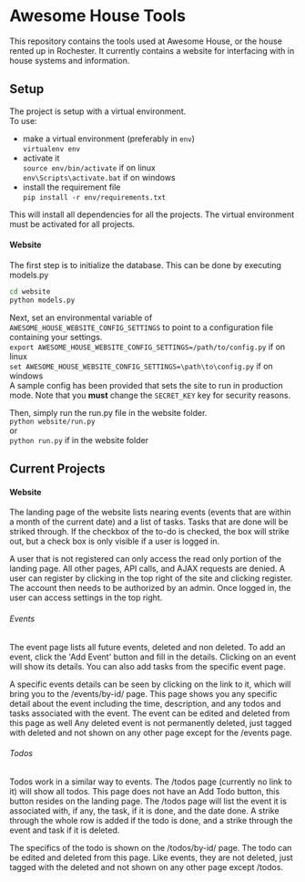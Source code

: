 Awesome House Tools
===================
This repository contains the tools used at Awesome House, or the house rented up in Rochester.
It currently contains a website for interfacing with in house systems and information.

Setup
-------
The project is setup with a virtual environment.  
To use:
* make a virtual environment (preferably in `env`)  
`virtualenv env`
* activate it  
`source env/bin/activate` if on linux  
`env\Scripts\activate.bat` if on windows
* install the requirement file  
`pip install -r env/requirements.txt`

This will install all dependencies for all the projects. The virtual environment must be activated for all projects.

#### Website
The first step is to initialize the database. This can be done by executing models.py  
```bash
cd website
python models.py
```

Next, set an environmental variable of `AWESOME_HOUSE_WEBSITE_CONFIG_SETTINGS` to point to a configuration file containing your settings.  
`export AWESOME_HOUSE_WEBSITE_CONFIG_SETTINGS=/path/to/config.py` if on linux  
`set AWESOME_HOUSE_WEBSITE_CONFIG_SETTINGS=\path\to\config.py` if on windows  
A sample config has been provided that sets the site to run in production mode.
Note that you **must** change the `SECRET_KEY` key for security reasons.

Then, simply run the run.py file in the website folder.  
`python website/run.py`  
or  
`python run.py` if in the website folder

Current Projects
----------
#### Website
The landing page of the website lists nearing events 
(events that are within a month of the current date) and a list of tasks.
Tasks that are done will be striked through.
If the checkbox of the to-do is checked, the box will strike out, 
but a check box is only visible if a user is logged in.

A user that is not registered can only access the read only portion of the landing page.
All other pages, API calls, and AJAX requests are denied.
A user can register by clicking in the top right of the site and clicking register.
The account then needs to be authorized by an admin.
Once logged in, the user can access settings in the top right.

###### Events
The event page lists all future events, deleted and non deleted.
To add an event, click the 'Add Event' button and fill in the details.
Clicking on an event will show its details.
You can also add tasks from the specific event page.

A specific events details can be seen by clicking on the link to it,
which will bring you to the /events/by-id/ page.
This page shows you any specific detail about the event including the time,
description, and any todos and tasks associated with the event.
The event can be edited and deleted from this page as well
Any deleted event is not permanently deleted,
just tagged with deleted and not shown on any other page except for the /events page.

###### Todos
Todos work in a similar way to events.
The /todos page (currently no link to it) will show all todos.
This page does not have an Add Todo button, this button resides on the landing page.
The /todos page will list the event it is associated with, if any, the task, if it is done, and the date done.
A strike through the whole row is added if the todo is done,
and a strike through the event and task if it is deleted.

The specifics of the todo is shown on the /todos/by-id/ page.
The todo can be edited and deleted from this page.
Like events, they are not deleted, just tagged with the deleted and not shown on any other page except /todos.
